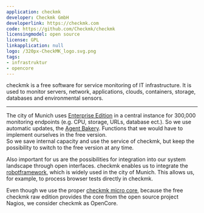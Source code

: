 ```yaml
---
application: checkmk
developer: Checkmk GmbH
developerlink: https://checkmk.com
code: https://github.com/Checkmk/checkmk
licensingmodel: open source
license: GPL
linkapplication: null
logo: /320px-CheckMK_logo.svg.png
tags:
- infrastruktur
- opencore
---
```

checkmk is a free software for service monitoring of IT infrastructure.
It is used to monitor servers, network, applications, clouds, containers, storage, databases and environmental sensors.


---


The city of Munich uses [Enterprise Edition](https://checkmk.com/pricing) in a central instance for 300,000 monitoring endpoints (e.g. CPU, storage, URLs, database ect.).
So we use automatic updates, the [Agent Bakery](https://docs.checkmk.com/latest/de/wato_monitoringagents.html#bakery).
Functions that we would have to implement ourselves in the free version.  
So we save internal capacity and use the service of checkmk, but keep the possibility to switch to the free version at any time.


Also important for us are the possibilities for integration into our system landscape through open interfaces.
checkmk enables us to integrate the [robotframework](./robotframework), which is widely used in the city of Munich.
This allows us, for example, to process browser tests directly in checkmk.


Even though we use the proper [checkmk micro core](https://docs.checkmk.com/latest/de/cmc.html), because the free checkmk raw edition provides the core from the open source project Nagios, we consider checkmk as OpenCore.

